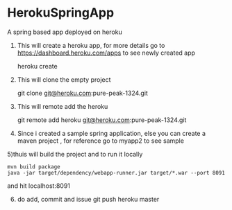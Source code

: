 HerokuSpringApp
===============

A spring based app deployed on heroku


1) This will create a heroku app, for more details go to https://dashboard.heroku.com/apps to see newly created app
	<br>
	
	heroku create
	
	
2) This will clone the empty project
	<br>
	
	git clone git@heroku.com:pure-peak-1324.git



3) This will remote add the heroku
	<br>
	
	git remote add heroku git@heroku.com:pure-peak-1324.git



4) Since i created a sample spring application, else you can create a maven project , for reference go to myapp2 to see sample


5)thuis will build the project and to run it locally
	<br>

	mvn build package
   	java -jar target/dependency/webapp-runner.jar target/*.war --port 8091

and hit localhost:8091

6) do add, commit and issue 
	git push heroku master   
